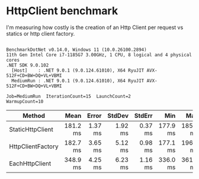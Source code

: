 # HttpClient benchmark

I'm measuring how costly is the creation of an Http Client per request vs statics or http client factory.

```

BenchmarkDotNet v0.14.0, Windows 11 (10.0.26100.2894)
11th Gen Intel Core i7-1185G7 3.00GHz, 1 CPU, 8 logical and 4 physical cores
.NET SDK 9.0.102
  [Host]    : .NET 9.0.1 (9.0.124.61010), X64 RyuJIT AVX-512F+CD+BW+DQ+VL+VBMI
  MediumRun : .NET 9.0.1 (9.0.124.61010), X64 RyuJIT AVX-512F+CD+BW+DQ+VL+VBMI

Job=MediumRun  IterationCount=15  LaunchCount=2  
WarmupCount=10  

```
| Method            | Mean     | Error   | StdDev  | StdErr  | Min      | Max      | Op/s  | Allocated |
|------------------ |---------:|--------:|--------:|--------:|---------:|---------:|------:|----------:|
| StaticHttpClient  | 181.2 ms | 1.37 ms | 1.92 ms | 0.37 ms | 177.9 ms | 185.0 ms | 5.518 | 110.55 KB |
| HttpClientFactory | 182.7 ms | 3.65 ms | 5.12 ms | 0.98 ms | 177.1 ms | 196.3 ms | 5.473 | 110.91 KB |
| EachHttpClient    | 348.9 ms | 4.25 ms | 6.23 ms | 1.16 ms | 336.0 ms | 361.4 ms | 2.866 | 149.26 KB |
